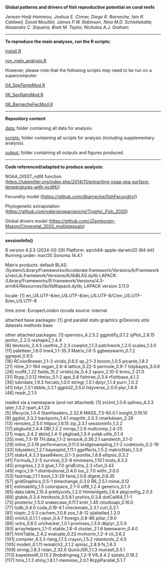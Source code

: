 **Global patterns and drivers of fish reproductive potential on coral reefs**

*Jeneen Hadj-Hammou, Joshua E. Cinner, Diego R. Barneche, Iain R. Caldwell, David Mouillot, James P.W. Robinson, Nina M.D. Schiettekatte, Alexandre C. Siqueira, Brett M. Taylor, Nicholas A.J. Graham*

------------------------------------------------------------------------

**To reproduce the main analyses, run the R scripts:**

[install.R](https://github.com/Jeneen/ReproductivePotential/blob/main/scripts/install.R)

[run_main_analysis.R](https://github.com/Jeneen/ReproductivePotential/blob/main/scripts/run_main_analysis.R)

However, please note that the following scripts *may* need to be run on a supercomputer:

[04_SppTempMod.R](https://github.com/Jeneen/ReproductivePotential/blob/main/scripts/04_SppTempMod.R)

[06_SexRatioMod.R](https://github.com/Jeneen/ReproductivePotential/blob/main/scripts/06_SexRatioMod.R)

[08_BarnecheFecMod.R](https://github.com/Jeneen/ReproductivePotential/blob/main/scripts/08_BarnecheFecMod.R)

------------------------------------------------------------------------

**Repository content**

[data:](https://github.com/Jeneen/ReproductivePotential/tree/main/data) folder containing all data for analysis.

[scripts:](https://github.com/Jeneen/ReproductivePotential/tree/main/scripts) folder containing all scripts for analysis (including supplementary analysis).

[output:](https://github.com/Jeneen/ReproductivePotential/tree/main/output) folder containing all outputs and figures produced.

------------------------------------------------------------------------

**Code referenced/adapted to produce analysis:**

NOAA_OISST_ndf4 function (<https://lukemiller.org/index.php/2014/11/extracting-noaa-sea-surface-temperatures-with-ncdf4/>)

Fecundity model ([<https://github.com/dbarneche/fishFecundity>])

Phylogenetic extrapolation (<https://github.com/valerianoparravicini/Trophic_Fish_2020>)

Global drivers model (<https://github.com/JZamborain-Mason/Cinneretal_2020_multiplegoals>)

------------------------------------------------------------------------

**sessionInfo()**

R version 4.3.3 (2024-02-29) Platform: aarch64-apple-darwin20 (64-bit) Running under: macOS Sonoma 14.4.1

Matrix products: default BLAS: /System/Library/Frameworks/Accelerate.framework/Versions/A/Frameworks/vecLib.framework/Versions/A/libBLAS.dylib LAPACK: /Library/Frameworks/R.framework/Versions/4.3-arm64/Resources/lib/libRlapack.dylib; LAPACK version 3.11.0

locale: [1] en_US.UTF-8/en_US.UTF-8/en_US.UTF-8/C/en_US.UTF-8/en_US.UTF-8

time zone: Europe/London tzcode source: internal

attached base packages: [1] grid parallel stats graphics grDevices utils datasets methods base

other attached packages: [1] openxlsx_4.2.5.2 ggplotify_0.1.2 sjPlot_2.8.15 janitor_2.2.0 reshape2_1.4.4\
[6] devtools_2.4.5 usethis_2.2.3 cowplot_1.1.3 patchwork_1.2.0 scales_1.3.0\
[11] paletteer_1.6.0 lme4_1.1-35.3 Matrix_1.6-5 ggbeeswarm_0.7.2 ggrepel_0.9.5\
[16] RColorBrewer_1.1-3 viridis_0.6.5 sp_2.1-3 broom_1.0.5 picante_1.8.2\
[21] nlme_3.1-164 vegan_2.6-4 lattice_0.22-5 permute_0.9-7 tidybayes_3.0.6\
[26] ncdf4_1.22 fields_15.2 viridisLite_0.4.2 spam_2.10-0 brms_2.21.0\
[31] Rcpp_1.0.12 Hmisc_5.1-2 ape_5.8 fishtree_0.3.4 rfishbase_4.1.2\
[36] lubridate_1.9.3 forcats_1.0.0 stringr_1.5.1 dplyr_1.1.4 purrr_1.0.2\
[41] tidyr_1.3.1 tibble_3.2.1 ggplot2_3.5.0 tidyverse_2.0.0 plyr_1.8.9\
[46] readr_2.1.5

loaded via a namespace (and not attached): [1] svUnit_1.0.6 splines_4.3.3 later_1.3.2 rpart_4.1.23\
[5] lifecycle_1.0.4 StanHeaders_2.32.6 MASS_7.3-60.0.1 insight_0.19.10\
[9] ggdist_3.3.2 backports_1.4.1 magrittr_2.0.3 rmarkdown_2.26\
[13] remotes_2.5.0 httpuv_1.6.15 zip_2.3.1 sessioninfo_1.2.2\
[17] pkgbuild_1.4.4 DBI_1.2.2 minqa_1.2.6 multcomp_1.4-25\
[21] maps_3.4.2 abind_1.4-5 pkgload_1.3.4 yulab.utils_0.1.4\
[25] nnet_7.3-19 TH.data_1.1-2 tensorA_0.36.2.1 sandwich_3.1-0\
[29] inline_0.3.19 performance_0.11.0 bridgesampling_1.1-2 codetools_0.2-19\
[33] tidyselect_1.2.1 bayesplot_1.11.1 ggeffects_1.5.2 matrixStats_1.3.0\
[37] stats4_4.3.3 base64enc_0.1-3 jsonlite_1.8.8 ellipsis_0.3.2\
[41] Formula_1.2-5 survival_3.5-8 emmeans_1.10.1 tools_4.3.3\
[45] progress_1.2.3 glue_1.7.0 gridExtra_2.3 xfun_0.43\
[49] mgcv_1.9-1 distributional_0.4.0 loo_2.7.0 withr_3.0.0\
[53] fastmap_1.1.1 boot_1.3-29 fansi_1.0.6 digest_0.6.35\
[57] gridGraphics_0.5-1 timechange_0.3.0 R6_2.5.1 mime_0.12\
[61] estimability_1.5 colorspace_2.1-0 utf8_1.2.4 generics_0.1.3\
[65] data.table_1.15.4 prettyunits_1.2.0 htmlwidgets_1.6.4 pkgconfig_2.0.3\
[69] gtable_0.3.4 htmltools_0.5.8.1 profvis_0.3.8 dotCall64_1.1-1\
[73] posterior_1.5.0 snakecase_0.11.1 knitr_1.45 rstudioapi_0.16.0\
[77] tzdb_0.4.0 coda_0.19-4.1 checkmate_2.3.1 curl_5.2.1\
[81] nloptr_2.0.3 cachem_1.0.8 zoo_1.8-12 sjlabelled_1.2.0\
[85] miniUI_0.1.1.1 vipor_0.4.7 foreign_0.8-86 pillar_1.9.0\
[89] vctrs_0.6.5 urlchecker_1.0.1 promises_1.3.0 dbplyr_2.5.0\
[93] arrayhelpers_1.1-0 xtable_1.8-4 cluster_2.1.6 beeswarm_0.4.0\
[97] htmlTable_2.4.2 evaluate_0.23 mvtnorm_1.2-4 cli_3.6.2\
[101] compiler_4.3.3 rlang_1.1.3 crayon_1.5.2 rstantools_2.4.0\
[105] modelr_0.1.11 rematch2_2.1.2 sjmisc_2.8.9 fs_1.6.3\
[109] stringi_1.8.3 rstan_2.32.6 QuickJSR_1.1.3 munsell_0.5.1\
[113] bayestestR_0.13.2 Brobdingnag_1.2-9 V8_4.4.2 sjstats_0.18.2\
[117] hms_1.1.3 shiny_1.8.1.1 memoise_2.0.1 RcppParallel_5.1.7
